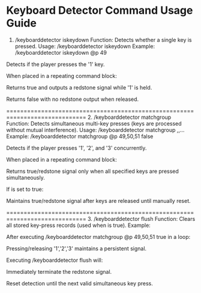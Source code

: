 Keyboard Detector Command Usage Guide
=============================================================================
1. /keyboarddetector iskeydown
Function: Detects whether a single key is pressed.
Usage: /keyboarddetector iskeydown <PlayerID> <KeyAscii>
Example: /keyboarddetector iskeydown @p 49

Detects if the player presses the '1' key.

When placed in a repeating command block:

Returns true and outputs a redstone signal while '1' is held.

Returns false with no redstone output when released.

=============================================================================
2. /keyboarddetector matchgroup
Function: Detects simultaneous multi-key presses (keys are processed without mutual interference).
Usage: /keyboarddetector matchgroup <PlayerID> <KeyAscii1>,<KeyAscii2>,... <keepStatic>
Example: /keyboarddetector matchgroup @p 49,50,51 false

Detects if the player presses '1', '2', and '3' concurrently.

When placed in a repeating command block:

Returns true/redstone signal only when all specified keys are pressed simultaneously.

If <keepStatic> is set to true:

Maintains true/redstone signal after keys are released until manually reset.

=============================================================================
3. /keyboarddetector flush
Function: Clears all stored key-press records (used when <keepStatic> is true).
Example:

After executing /keyboarddetector matchgroup @p 49,50,51 true in a loop:

Pressing/releasing '1','2','3' maintains a persistent signal.

Executing /keyboarddetector flush will:

Immediately terminate the redstone signal.

Reset detection until the next valid simultaneous key press.
